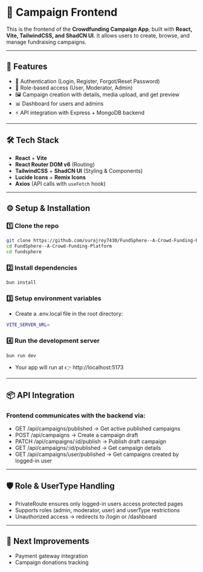 # 🎯 Campaign Frontend

This is the frontend of the **Crowdfunding Campaign App**, built with **React, Vite, TailwindCSS, and ShadCN UI**. 
It allows users to create, browse, and manage fundraising campaigns.

---

## 🚀 Features
- 🔐 Authentication (Login, Register, Forgot/Reset Password)
- 👤 Role-based access (User, Moderator, Admin)
- 🖼️ Campaign creation with details, media upload, and get preview
- 📊 Dashboard for users and admins
- ⚡ API integration with Express + MongoDB backend

---

## 🛠️ Tech Stack
- **React** + **Vite**
- **React Router DOM v6** (Routing)
- **TailwindCSS** + **ShadCN UI** (Styling & Components)
- **Lucide Icons** + **Remix Icons**
- **Axios** (API calls with `useFetch` hook)

---


## ⚙️ Setup & Installation

### 1️⃣ Clone the repo
```bash
git clone https://github.com/surajroy7430/FundSphere--A-Crowd-Funding-Platform.git
cd FundSphere--A-Crowd-Funding-Platform
cd fundsphere
```

### 2️⃣ Install dependencies
```bash
bun install
```

### 3️⃣ Setup environment variables

- Create a .env.local file in the root directory:
```bash
VITE_SERVER_URL=
```

### 4️⃣ Run the development server
```bash
bun run dev
```
- Your app will run at 👉 http://localhost:5173

---

## 📦 API Integration

### Frontend communicates with the backend via:

- GET /api/campaigns/published → Get active published campaigns
- POST /api/campaigns → Create a campaign draft
- PATCH /api/campaigns/:id/publish → Publish draft campaign
- GET /api/campaigns/:id/published → Get campaign details
- GET /api/campaigns/user/published → Get campaigns created by logged-in user

---

## 🛡️ Role & UserType Handling

- PrivateRoute ensures only logged-in users access protected pages
- Supports roles (admin, moderator, user) and userType restrictions
- Unauthorized access → redirects to /login or /dashboard

---

## 📌 Next Improvements

- Payment gateway integration
- Campaign donations tracking
